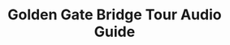 ---
title: Golden Gate Bridge Tour Audio Guide
deprecated: false
hidden: false
metadata:
  robots: index
---